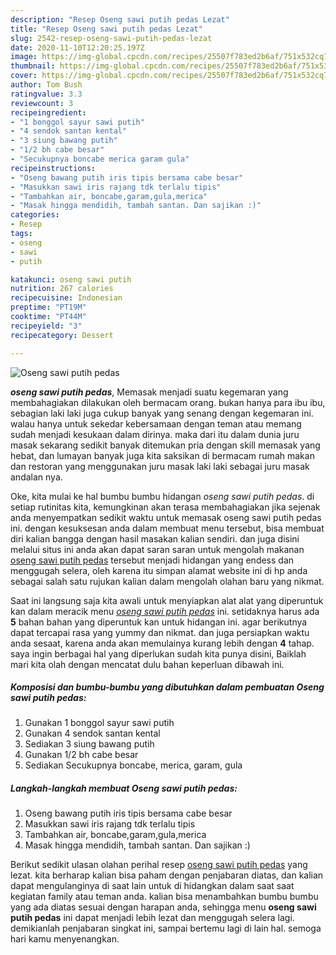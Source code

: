 ```yaml
---
description: "Resep Oseng sawi putih pedas Lezat"
title: "Resep Oseng sawi putih pedas Lezat"
slug: 2542-resep-oseng-sawi-putih-pedas-lezat
date: 2020-11-10T12:20:25.197Z
image: https://img-global.cpcdn.com/recipes/25507f783ed2b6af/751x532cq70/oseng-sawi-putih-pedas-foto-resep-utama.jpg
thumbnail: https://img-global.cpcdn.com/recipes/25507f783ed2b6af/751x532cq70/oseng-sawi-putih-pedas-foto-resep-utama.jpg
cover: https://img-global.cpcdn.com/recipes/25507f783ed2b6af/751x532cq70/oseng-sawi-putih-pedas-foto-resep-utama.jpg
author: Tom Bush
ratingvalue: 3.3
reviewcount: 3
recipeingredient:
- "1 bonggol sayur sawi putih"
- "4 sendok santan kental"
- "3 siung bawang putih"
- "1/2 bh cabe besar"
- "Secukupnya boncabe merica garam gula"
recipeinstructions:
- "Oseng bawang putih iris tipis bersama cabe besar"
- "Masukkan sawi iris rajang tdk terlalu tipis"
- "Tambahkan air, boncabe,garam,gula,merica"
- "Masak hingga mendidih, tambah santan. Dan sajikan :)"
categories:
- Resep
tags:
- oseng
- sawi
- putih

katakunci: oseng sawi putih 
nutrition: 267 calories
recipecuisine: Indonesian
preptime: "PT19M"
cooktime: "PT44M"
recipeyield: "3"
recipecategory: Dessert

---
```



![Oseng sawi putih pedas](https://img-global.cpcdn.com/recipes/25507f783ed2b6af/751x532cq70/oseng-sawi-putih-pedas-foto-resep-utama.jpg)

<b><i>oseng sawi putih pedas</i></b>, Memasak menjadi suatu kegemaran yang membahagiakan dilakukan oleh bermacam orang. bukan hanya para ibu ibu, sebagian laki laki juga cukup banyak yang senang dengan kegemaran ini. walau hanya untuk sekedar kebersamaan dengan teman atau memang sudah menjadi kesukaan dalam dirinya. maka dari itu dalam dunia juru masak sekarang sedikit banyak ditemukan pria dengan skill memasak yang hebat, dan lumayan banyak juga kita saksikan di bermacam rumah makan dan restoran yang menggunakan juru masak laki laki sebagai juru masak andalan nya.

Oke, kita mulai ke hal bumbu bumbu hidangan <i>oseng sawi putih pedas</i>. di setiap rutinitas kita, kemungkinan akan terasa membahagiakan jika sejenak anda menyempatkan sedikit waktu untuk memasak oseng sawi putih pedas ini. dengan kesuksesan anda dalam membuat menu tersebut, bisa membuat diri kalian bangga dengan hasil masakan kalian sendiri. dan juga disini melalui situs ini anda akan dapat saran saran untuk mengolah makanan <u>oseng sawi putih pedas</u> tersebut menjadi hidangan yang endess dan menggugah selera, oleh karena itu simpan alamat website ini di hp anda sebagai salah satu rujukan kalian dalam mengolah olahan baru yang nikmat.




Saat ini langsung saja kita awali untuk menyiapkan alat alat yang diperuntuk kan dalam meracik menu <u><i>oseng sawi putih pedas</i></u> ini. setidaknya harus ada <b>5</b> bahan bahan yang diperuntuk kan untuk hidangan ini. agar berikutnya dapat tercapai rasa yang yummy dan nikmat. dan juga persiapkan waktu anda sesaat, karena anda akan memulainya kurang lebih dengan <b>4</b> tahap. saya ingin berbagai hal yang diperlukan sudah kita punya disini, Baiklah mari kita olah dengan mencatat dulu bahan keperluan dibawah ini.

<!--inarticleads1-->

##### Komposisi dan bumbu-bumbu yang dibutuhkan dalam pembuatan Oseng sawi putih pedas:

1. Gunakan 1 bonggol sayur sawi putih
1. Gunakan 4 sendok santan kental
1. Sediakan 3 siung bawang putih
1. Gunakan 1/2 bh cabe besar
1. Sediakan Secukupnya boncabe, merica, garam, gula




<!--inarticleads2-->

##### Langkah-langkah membuat Oseng sawi putih pedas:

1. Oseng bawang putih iris tipis bersama cabe besar
1. Masukkan sawi iris rajang tdk terlalu tipis
1. Tambahkan air, boncabe,garam,gula,merica
1. Masak hingga mendidih, tambah santan. Dan sajikan :)




Berikut sedikit ulasan olahan perihal resep <u>oseng sawi putih pedas</u> yang lezat. kita berharap kalian bisa paham dengan penjabaran diatas, dan kalian dapat mengulanginya di saat lain untuk di hidangkan dalam saat saat kegiatan family atau teman anda. kalian bisa menambahkan bumbu bumbu yang ada diatas sesuai dengan harapan anda, sehingga menu <b>oseng sawi putih pedas</b> ini dapat menjadi lebih lezat dan menggugah selera lagi. demikianlah penjabaran singkat ini, sampai bertemu lagi di lain hal. semoga hari kamu menyenangkan.
